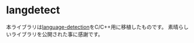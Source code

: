 langdetect
==========

本ライブラリは[language-detection](https://code.google.com/p/language-detection/)をC/C++用に移植したものです。
素晴らしいライブラリを公開された事に感謝です。
